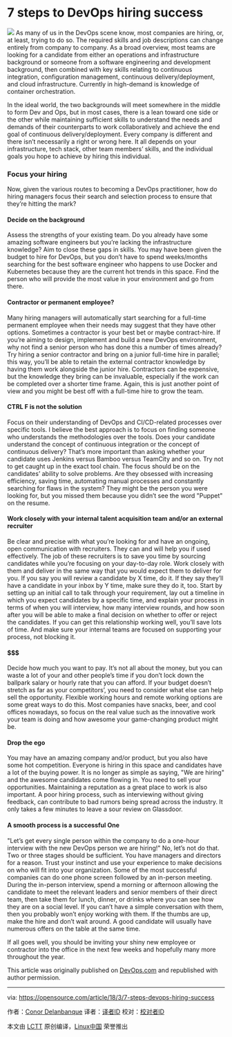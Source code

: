 7 steps to DevOps hiring success
======

![](https://opensource.com/sites/default/files/styles/image-full-size/public/lead-images/desk_clock_job_work.jpg?itok=Nj4fuhl6)
As many of us in the DevOps scene know, most companies are hiring, or, at least, trying to do so. The required skills and job descriptions can change entirely from company to company. As a broad overview, most teams are looking for a candidate from either an operations and infrastructure background or someone from a software engineering and development background, then combined with key skills relating to continuous integration, configuration management, continuous delivery/deployment, and cloud infrastructure. Currently in high-demand is knowledge of container orchestration.

In the ideal world, the two backgrounds will meet somewhere in the middle to form Dev and Ops, but in most cases, there is a lean toward one side or the other while maintaining sufficient skills to understand the needs and demands of their counterparts to work collaboratively and achieve the end goal of continuous delivery/deployment. Every company is different and there isn’t necessarily a right or wrong here. It all depends on your infrastructure, tech stack, other team members’ skills, and the individual goals you hope to achieve by hiring this individual.

### Focus your hiring

Now, given the various routes to becoming a DevOps practitioner, how do hiring managers focus their search and selection process to ensure that they’re hitting the mark?

#### Decide on the background

Assess the strengths of your existing team. Do you already have some amazing software engineers but you’re lacking the infrastructure knowledge? Aim to close these gaps in skills. You may have been given the budget to hire for DevOps, but you don’t have to spend weeks/months searching for the best software engineer who happens to use Docker and Kubernetes because they are the current hot trends in this space. Find the person who will provide the most value in your environment and go from there.

#### Contractor or permanent employee?

Many hiring managers will automatically start searching for a full-time permanent employee when their needs may suggest that they have other options. Sometimes a contractor is your best bet or maybe contract-hire. If you’re aiming to design, implement and build a new DevOps environment, why not find a senior person who has done this a number of times already? Try hiring a senior contractor and bring on a junior full-time hire in parallel; this way, you’ll be able to retain the external contractor knowledge by having them work alongside the junior hire. Contractors can be expensive, but the knowledge they bring can be invaluable, especially if the work can be completed over a shorter time frame. Again, this is just another point of view and you might be best off with a full-time hire to grow the team.

#### CTRL F is not the solution

Focus on their understanding of DevOps and CI/CD-related processes over specific tools. I believe the best approach is to focus on finding someone who understands the methodologies over the tools. Does your candidate understand the concept of continuous integration or the concept of continuous delivery? That’s more important than asking whether your candidate uses Jenkins versus Bamboo versus TeamCity and so on. Try not to get caught up in the exact tool chain. The focus should be on the candidates’ ability to solve problems. Are they obsessed with increasing efficiency, saving time, automating manual processes and constantly searching for flaws in the system? They might be the person you were looking for, but you missed them because you didn’t see the word "Puppet" on the resume.

#### Work closely with your internal talent acquisition team and/or an external recruiter

Be clear and precise with what you’re looking for and have an ongoing, open communication with recruiters. They can and will help you if used effectively. The job of these recruiters is to save you time by sourcing candidates while you’re focusing on your day-to-day role. Work closely with them and deliver in the same way that you would expect them to deliver for you. If you say you will review a candidate by X time, do it. If they say they’ll have a candidate in your inbox by Y time, make sure they do it, too. Start by setting up an initial call to talk through your requirement, lay out a timeline in which you expect candidates by a specific time, and explain your process in terms of when you will interview, how many interview rounds, and how soon after you will be able to make a final decision on whether to offer or reject the candidates. If you can get this relationship working well, you’ll save lots of time. And make sure your internal teams are focused on supporting your process, not blocking it.

#### $$$

Decide how much you want to pay. It’s not all about the money, but you can waste a lot of your and other people’s time if you don’t lock down the ballpark salary or hourly rate that you can afford. If your budget doesn’t stretch as far as your competitors’, you need to consider what else can help sell the opportunity. Flexible working hours and remote working options are some great ways to do this. Most companies have snacks, beer, and cool offices nowadays, so focus on the real value such as the innovative work your team is doing and how awesome your game-changing product might be.

#### Drop the ego

You may have an amazing company and/or product, but you also have some hot competition. Everyone is hiring in this space and candidates have a lot of the buying power. It is no longer as simple as saying, "We are hiring" and the awesome candidates come flowing in. You need to sell your opportunities. Maintaining a reputation as a great place to work is also important. A poor hiring process, such as interviewing without giving feedback, can contribute to bad rumors being spread across the industry. It only takes a few minutes to leave a sour review on Glassdoor.

#### A smooth process is a successful One

"Let’s get every single person within the company to do a one-hour interview with the new DevOps person we are hiring!" No, let’s not do that. Two or three stages should be sufficient. You have managers and directors for a reason. Trust your instinct and use your experience to make decisions on who will fit into your organization. Some of the most successful companies can do one phone screen followed by an in-person meeting. During the in-person interview, spend a morning or afternoon allowing the candidate to meet the relevant leaders and senior members of their direct team, then take them for lunch, dinner, or drinks where you can see how they are on a social level. If you can’t have a simple conversation with them, then you probably won’t enjoy working with them. If the thumbs are up, make the hire and don’t wait around. A good candidate will usually have numerous offers on the table at the same time.

If all goes well, you should be inviting your shiny new employee or contractor into the office in the next few weeks and hopefully many more throughout the year.

This article was originally published on [DevOps.com][1] and republished with author permission.

--------------------------------------------------------------------------------

via: https://opensource.com/article/18/3/7-steps-devops-hiring-success

作者：[Conor Delanbanque][a]
译者：[译者ID](https://github.com/译者ID)
校对：[校对者ID](https://github.com/校对者ID)

本文由 [LCTT](https://github.com/LCTT/TranslateProject) 原创编译，[Linux中国](https://linux.cn/) 荣誉推出

[a]:https://opensource.com/users/cdelanbanque
[1]:https://devops.com/7-steps-devops-hiring-success/
